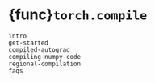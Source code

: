 # {func}`torch.compile`

```{toctree}
intro
get-started
compiled-autograd
compiling-numpy-code
regional-compilation
faqs
```
